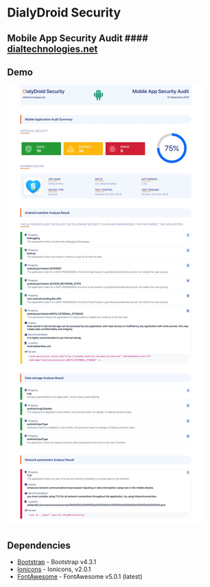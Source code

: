 # DialyDroid Security

## Mobile App Security Audit #### [dialtechnologies.net](https://dialydroid.dialy.net/)

## Demo

![](ScreenShot.jpg)

## Dependencies

- [Bootstrap] - Bootstrap v4.3.1
- [Ionicons] - Ionicons, v2.0.1
- [FontAwesome] - FontAwesome v5.0.1 (latest)

[bootstrap]: https://getbootstrap.com/
[ionicons]: https://code.ionicframework.com/ionicons/2.0.1/css/ionicons.min.css
[fontawesome]: https://kit.fontawesome.com/dd1a52901c.js
